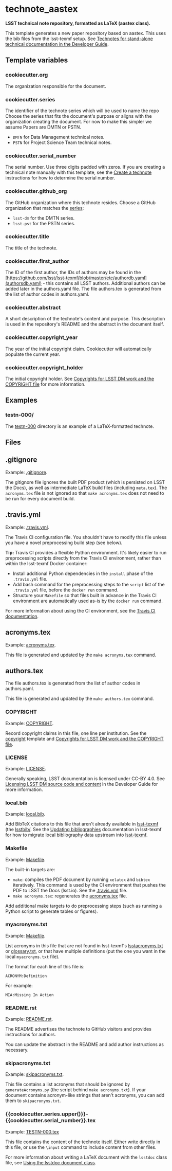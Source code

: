 # technote_aastex

**LSST technical note repository, formatted as LaTeX (aastex class).**

This template generates a new paper repository based on aastex.
This uses the bib files from the lsst-texmf setup.
See [Technotes for stand-alone technical documentation in the Developer Guide](https://developer.lsst.io/project-docs/technotes.html).

## Template variables

### cookiecutter.org

The organization responsible for the document.

### cookiecutter.series

The identifier of the technote series which will be used to name the repo
Choose the series that fits the document's purpose or aligns with the organization creating the document.
For now to make this simpler we assume Papers are DMTN or PSTN. 

- `DMTN` for Data Management technical notes. 
- `PSTN` for Project Science Team technical notes.

### cookiecutter.serial_number

The serial number. Use three digits padded with zeros.
If you are creating a technical note manually with this template, see the [Create a technote](https://developer.lsst.io/project-docs/technotes.html#create-a-technote) instructions for how to determine the serial number.

### cookiecutter.github_org

The GitHub organization where this technote resides.
Choose a GitHub organization that matches the [series](#cookiecutter_series):

- `lsst-dm` for the  DMTN series.
- `lsst-pst` for the PSTN series.

### cookiecutter.title

The title of the technote.

### cookiecutter.first_author

The ID  of the first author, the IDs of authors may be found in the 
[https://github.com/lsst/lsst-texmf/blob/master/etc/authordb.yaml](authorsdb.yaml) - this contains all LSST authors.
Additional authors can be added later in the authors.yaml file.
The file authors.tex is generated from the list of author codes in authors.yaml. 

### cookiecutter.abstract

A short description of the technote's content and purpose.
This description is used in the repository's README and the abstract in the document itself.

### cookiecutter.copyright_year

The year of the initial copyright claim.
Cookiecutter will automatically populate the current year.

### cookiecutter.copyright_holder

The initial copyright holder.
See [Copyrights for LSST DM work and the COPYRIGHT file](https://developer.lsst.io/legal/copyright-overview.html) for more information.

## Examples

### testn-000/

The [testn-000](testn-000) directory is an example of a LaTeX-formatted technote.

## Files

## .gitignore

Example: [.gitignore](testn-000/.gitignore).

The gitignore file ignores the built PDF product (which is persisted on LSST the Docs), as well as intermediate LaTeX build files (including `meta.tex`).
The `acronyms.tex` file is not ignored so that `make acronyms.tex` does not need to be run for every document build.

## .travis.yml

Example: [.travis.yml](testn-000/.travis.yml).

The Travis CI configuration file.
You shouldn't have to modify this file unless you have a novel preprocessing build step (see below).

**Tip:** Travis CI provides a flexible Python environment.
It's likely easier to run preprocessing scripts directly from the Travis CI environment, rather than within the lsst-texmf Docker container:

- Install additional Python dependencies in the `install` phase of the `.travis.yml` file.
- Add bash command for the preprocessing steps to the `script` list of the `.travis.yml` file, before the `docker run` command.
- Structure your `Makefile` so that files built in advance in the Travis CI environment are automatically used as-is by the `docker run` command.

For more information about using the CI environment, see the [Travis CI documentation](https://docs.travis-ci.com).

## acronyms.tex

Example: [acronyms.tex](testn-000/acronyms.tex).

This file is generated and updated by the `make acronyms.tex` command.

## authors.tex
The file authors.tex is generated from the list of author codes in authors.yaml. 

This file is generated and updated by the `make authors.tex` command.

### COPYRIGHT

Example: [COPYRIGHT](testn-000/COPYRIGHT).

Record copyright claims in this file, one line per institution.
See the [copyright](../copyright) template and [Copyrights for LSST DM work and the COPYRIGHT file](https://developer.lsst.io/legal/copyright-overview.html).

### LICENSE

Example: [LICENSE](testn-000/LICENSE).

Generally speaking, LSST documentation is licensed under CC-BY 4.0.
See [Licensing LSST DM source code and content](https://developer.lsst.io/legal/licensing-overview.html) in the Developer Guide for more information.

### local.bib

Example: [local.bib](testn-000/local.bib).

Add BibTeX citations to this file that aren't already available in [lsst-texmf](https://lsst-texmf.lsst.io) (the [lsstbib/](#testn-000/local_bib).
See the [Updating bibliographies](https://lsst-texmf.lsst.io/developer.html#updating-bibliographies) documentation in lsst-texmf for how to migrate local bibliography data upstream into [lsst-texmf](https://lsst-texmf.lsst.io).

### Makefile

Example: [Makefile](testn-000/Makefile).

The built-in targets are:

- `make`: compiles the PDF document by running `xelatex` and `bibtex` iteratively.
  This command is used by the CI environment that pushes the PDF to LSST the Docs (lsst.io).
  See the [.travis.yml](#travisyml) file.
- `make acronyms.tex`: regenerates the [acronyms.tex](#acronymstex) file.

Add additional make targets to do preprocessing steps (such as running a Python script to generate tables or figures).

### myacronyms.txt

Example: [Makefile](testn-000/Makefile).

List acronyms in this file that are not found in lsst-texmf's [lsstacronyms.txt](https://github.com/lsst/lsst-texmf/blob/master/etc/lsstacronyms.txt) or [glossary.txt](https://github.com/lsst/lsst-texmf/blob/master/etc/glossary.txt), or that have multiple definitions (put the one you want in the local `myacronyms.txt` file).

The format for each line of this file is:

```
ACRONYM:Definition
```

For example:

```
MIA:Missing In Action
```

### README.rst

Example: [README.rst](testn-000/README.rst).

The README advertises the technote to GitHub visitors and provides instructions for authors.

You can update the abstract in the README and add author instructions as necessary.

### skipacronyms.txt

Example: [skipacronyms.txt](testn-000/skipacronyms.txt).

This file contains a list acronyms that should be ignored by `generateAcronyms.py` (the script behind `make acronyms.txt`).
If your document contains acronym-like strings that aren't acronyms, you can add them to `skipacronyms.txt`.

### {{cookiecutter.series.upper()}}-{{cookiecutter.serial_number}}.tex

Example: [TESTN-000.tex](testn-000/TESTN-000.tex)

This file contains the content of the technote itself.
Either write directly in this file, or use the `\input` command to include content from other files.

For more information about writing a LaTeX document with the `lsstdoc` class file, see [Using the lsstdoc document class](https://lsst-texmf.lsst.io/lsstdoc.html).
